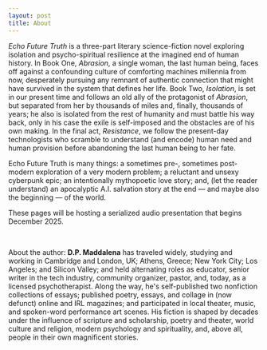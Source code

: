 ```yaml
---
layout: post
title: About
---
```


*Echo Future Truth* is a three-part literary science-fiction novel exploring isolation and psycho-spiritual resilience at the imagined end of human history. In Book One, *Abrasion*, a single woman, the last human being, faces off against a confounding culture of comforting machines millennia from now, desperately pursuing any remnant of authentic connection that might have survived in the system that defines her life. Book Two, *Isolation*, is set in our present time and follows an old ally of the protagonist of *Abrasion*, but separated from her by thousands of miles and, finally, thousands of years; he also is isolated from the rest of humanity and must battle his way back, only in his case the exile is self-imposed and the obstacles are of his own making. In the final act, *Resistance*, we follow the present-day technologists who scramble to understand (and encode) human need and human provision before abandoning the last human being to her fate. 

Echo Future Truth is many things: a sometimes pre-, sometimes post-modern exploration of a very modern problem; a reluctant and unsexy cyberpunk epic; an intentionally mythopoetic love story; and, (let the reader understand) an apocalyptic A.I. salvation story at the end — and maybe also the beginning — of the world.

These pages will be hosting a serialized audio presentation that begins December 2025. 

&nbsp;

About the author: **D.P. Maddalena** has traveled widely, studying and working in Cambridge and London, UK; Athens, Greece; New York City; Los Angeles; and Silicon Valley; and held alternating roles as educator, senior writer in the tech industry, community organizer, pastor, and, today, as a licensed psychotherapist. Along the way, he's self-published two nonfiction collections of essays; published poetry, essays, and collage in (now defunct) online and IRL magazines; and participated in local theater, music, and spoken-word performance art scenes. His fiction is shaped by decades under the influence of scripture and scholarship, poetry and theater, world culture and religion, modern psychology and spirituality, and, above all, people in their own magnificent stories.
